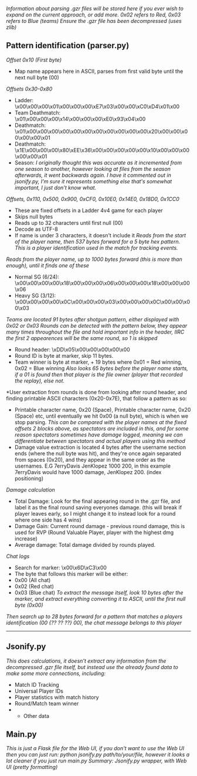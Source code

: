 *Information about parsing .gzr files will be stored here if you ever wish to expand on the current approach, or add more.*
*0x02 refers to Red, 0x03 refers to Blue (teams)*
*Ensure the .gzr file has been decompressed (uses zlib)*

## Pattern identification (parser.py)
*Offset 0x10 (First byte)*
- Map name appears here in ASCII, parses from first valid byte until the next null byte (00)

*Offsets 0x30-0x80*
- Ladder:             \x00\x00\x00\x01\x00\x00\x00\xE7\x03\x00\x00\xC0\xD4\x01\x00
- Team Deathmatch:    \x01\x00\x00\x00\x14\x00\x00\x00\xE0\x93\x04\x00
- Deathmatch:         \x01\x00\x00\x00\x00\x00\x00\x00\x00\x00\x00\x00\x20\x00\x00\x00\x00\x00\x01
- Deathmatch:         \x1E\x00\x00\x00\x80\xEE\x36\x00\x00\x00\x00\x00\x10\x00\x00\x00\x00\x00\x01
- Season: *I originally thought this was accurate as it incremented from one season to another, however looking at files from the season afterwards, it went backwards again. I have it commented out in jsonify.py, I'm sure it represents something else that's somewhat important, I just don't know what.*

*Offsets, 0x110, 0x500, 0x900, 0xCF0, 0x10E0, 0x14E0, 0x18D0, 0x1CC0*
- These are fixed offsets in a Ladder 4v4 game for each player
- Skips null bytes
- Reads up to 32 characters until first null (00)
- Decode as UTF-8
- If name is under 3 characters, it doesn't include it
*Reads from the start of the player name, then 537 bytes forward for a 5 byte hex pattern. This is a player identification used in the match for tracking events.*

*Reads from the player name, up to 1000 bytes forward (this is more than enough), until it finds one of these*
- Normal SG (6/24):   \x00\x00\x00\x00\x18\x00\x00\x00\x06\x00\x00\x00\x18\x00\x00\x00\x06
- Heavy SG (3/12):    \x00\x00\x00\x00\x0C\x00\x00\x00\x03\x00\x00\x00\x0C\x00\x00\x00\x03

*Teams are located 91 bytes after shotgun pattern, either displayed with 0x02 or 0x03*
*Rounds can be detected with the pattern below, they appear many times throughout the file and hold important info in the header, IIRC the first 2 appearences will be the same round, so 1 is skipped*
- Round header:       \xDD\x05\x00\x00\x00\x00\x00
- Round ID is byte at marker, skip 11 bytes.
- Team winner is byte at marker, + 19 bytes where 0x01 = Red winning, 0x02 = Blue winning
*Also looks 65 bytes before the player name starts, if a 01 is found then that player is the file owner (player that recorded the replay), else not.*

*User extraction from rounds is done from looking after round header, and finding printable ASCII characters (0x20-0x7E), that follow a pattern as so:
- Printable character name, 0x20 (Space), Printable character name, 0x20 (Space) etc, until eventually we hit 0x00 (a null byte), which is when we stop parsing.
*This can be compared with the player names at the fixed offsets 2 blocks above, as spectators are included in this, and for some reason spectators sometimes have damage logged, meaning we can differentiate between spectators and actual players using this method*
- Damage value extraction is located 4 bytes after the username section ends (where the null byte was hit), and they're once again separated from spaces (0x20), and they appear in the same order as the usernames. E.G 7erryDavis JenKlopez    1000 200, in this example 7erryDavis would have 1000 damage, JenKlopez 200. (index positioning)

*Damage calculation*
- Total Damage: Look for the final appearing round in the .gzr file, and label it as the final round saving everyones damage. (this will break if player leaves early, so I might change it to instead look for a round where one side has 4 wins)
- Damage Gain: Current round damage - previous round damage, this is used for RVP (Round Valuable Player, player with the highest dmg increase)
- Average damage: Total damage divided by rounds played.

*Chat logs*
- Search for marker: \x00\x6D\xC3\x00
- The byte that follows this marker will be either:
- 0x00 (All chat)
- 0x02 (Red chat)
- 0x03 (Blue chat)
*To extract the message itself, look 10 bytes after the marker, and extract everything converting it to ASCII, until the first null byte (0x00)*

*Then search up to 28 bytes forward for a pattern that matches a players identification (00 {?? ?? ??} 00), the chat message belongs to this player*

---

## Jsonify.py
*This does calculations, it doesn't extract any information from the decompressed .gzr file itself, but instead use the already found data to make some more connections, including:*
- Match ID Tracking
- Universal Player IDs
- Player statistics with match history
- Round/Match team winner
- + Other data

## Main.py
*This is just a Flask file for the Web UI, if you don't want to use the Web UI then you can just run: python jsonify.py path/to/your/file, however it looks a lot cleaner if you just run main.py*
*Summary: Jsonify.py wrapper, with Web UI (pretty formatting)*
